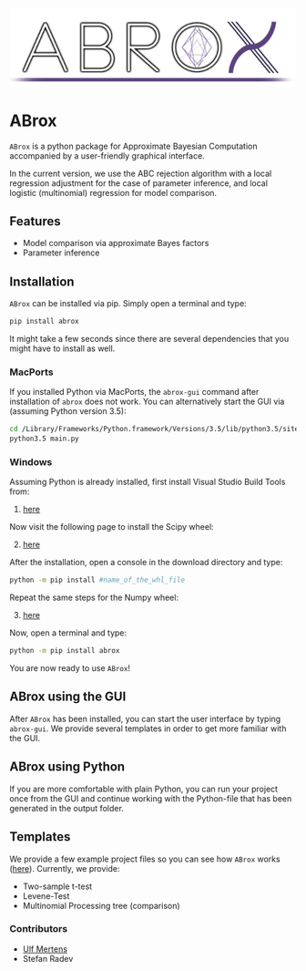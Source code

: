 ![Logo](abrox/gui/icons/readme_logo.png)

# ABrox

`ABrox` is a python package for Approximate Bayesian Computation accompanied by a user-friendly graphical interface. 

In the current version, we use the ABC rejection algorithm with a local regression adjustment for the
case of parameter inference, and local logistic (multinomial) regression for model comparison. 

## Features

* Model comparison via approximate Bayes factors
* Parameter inference

## Installation

`ABrox` can be installed via pip. Simply open a terminal and type:

```bash
pip install abrox
```

It might take a few seconds since there are several dependencies that you might have to install as well. 

### MacPorts

If you installed Python via MacPorts, the `abrox-gui` command after installation of `abrox` does not work.
You can alternatively start the GUI via (assuming Python version 3.5):

```bash
cd /Library/Frameworks/Python.framework/Versions/3.5/lib/python3.5/site-packages/abrox/gui/
python3.5 main.py
```

### Windows

Assuming Python is already installed, first install Visual Studio Build Tools from:

1. [here](http://landinghub.visualstudio.com/visual-cpp-build-tools)

Now visit the following page to install the Scipy wheel:

2. [here](http://www.lfd.uci.edu/~gohlke/pythonlibs/#scipy)

After the installation, open a console in the download directory and type:

```bash
python -m pip install #name_of_the_whl_file
``` 

Repeat the same steps for the Numpy wheel:

3. [here](http://www.lfd.uci.edu/~gohlke/pythonlibs/#numpy)


Now, open a terminal and type:

```bash
python -m pip install abrox
```

You are now ready to use `ABrox`!

## ABrox using the GUI

After `ABrox` has been installed, you can start the user interface by typing `abrox-gui`.
We provide several templates in order to get more familiar with the GUI. 

## ABrox using Python

If you are more comfortable with plain Python, you can run your project once from the GUI and
continue working with the Python-file that has been generated in the output folder.

## Templates

We provide a few example project files so you can see how `ABrox` works ([here](https://github.com/mertensu/ABrox/tree/master/project_files)). 
Currently, we provide:

* Two-sample t-test
* Levene-Test
* Multinomial Processing tree (comparison)

### Contributors

* [Ulf Mertens](http://www.psychologie.uni-heidelberg.de/ae/meth/team/mertens/)
* Stefan Radev